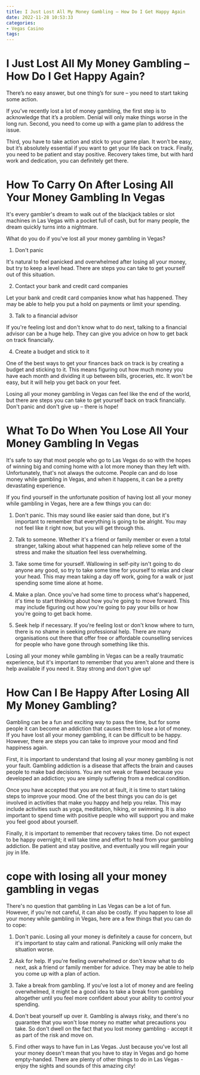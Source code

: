 ```yaml
---
title: I Just Lost All My Money Gambling – How Do I Get Happy Again
date: 2022-11-28 10:53:33
categories:
- Vegas Casino
tags:
---
```



#  I Just Lost All My Money Gambling – How Do I Get Happy Again?

There’s no easy answer, but one thing’s for sure – you need to start taking some action.

If you’ve recently lost a lot of money gambling, the first step is to acknowledge that it’s a problem. Denial will only make things worse in the long run. Second, you need to come up with a game plan to address the issue.

Third, you have to take action and stick to your game plan. It won’t be easy, but it’s absolutely essential if you want to get your life back on track. Finally, you need to be patient and stay positive. Recovery takes time, but with hard work and dedication, you can definitely get there.

#  How To Carry On After Losing All Your Money Gambling In Vegas

It's every gambler's dream to walk out of the blackjack tables or slot machines in Las Vegas with a pocket full of cash, but for many people, the dream quickly turns into a nightmare.

What do you do if you've lost all your money gambling in Vegas?

1. Don't panic

It's natural to feel panicked and overwhelmed after losing all your money, but try to keep a level head. There are steps you can take to get yourself out of this situation.

2. Contact your bank and credit card companies

Let your bank and credit card companies know what has happened. They may be able to help you put a hold on payments or limit your spending.

3. Talk to a financial advisor

If you're feeling lost and don't know what to do next, talking to a financial advisor can be a huge help. They can give you advice on how to get back on track financially.

4. Create a budget and stick to it

One of the best ways to get your finances back on track is by creating a budget and sticking to it. This means figuring out how much money you have each month and dividing it up between bills, groceries, etc. It won't be easy, but it will help you get back on your feet.


 Losing all your money gambling in Vegas can feel like the end of the world, but there are steps you can take to get yourself back on track financially. Don't panic and don't give up – there is hope!

#  What To Do When You Lose All Your Money Gambling In Vegas

It's safe to say that most people who go to Las Vegas do so with the hopes of winning big and coming home with a lot more money than they left with. Unfortunately, that's not always the outcome. People can and do lose money while gambling in Vegas, and when it happens, it can be a pretty devastating experience.

If you find yourself in the unfortunate position of having lost all your money while gambling in Vegas, here are a few things you can do:

1. Don't panic. This may sound like easier said than done, but it's important to remember that everything is going to be alright. You may not feel like it right now, but you will get through this.

2. Talk to someone. Whether it's a friend or family member or even a total stranger, talking about what happened can help relieve some of the stress and make the situation feel less overwhelming.

3. Take some time for yourself. Wallowing in self-pity isn't going to do anyone any good, so try to take some time for yourself to relax and clear your head. This may mean taking a day off work, going for a walk or just spending some time alone at home.

4. Make a plan. Once you've had some time to process what's happened, it's time to start thinking about how you're going to move forward. This may include figuring out how you're going to pay your bills or how you're going to get back home.

5. Seek help if necessary. If you're feeling lost or don't know where to turn, there is no shame in seeking professional help. There are many organisations out there that offer free or affordable counselling services for people who have gone through something like this.

Losing all your money while gambling in Vegas can be a really traumatic experience, but it's important to remember that you aren't alone and there is help available if you need it. Stay strong and don't give up!

#  How Can I Be Happy After Losing All My Money Gambling?

Gambling can be a fun and exciting way to pass the time, but for some people it can become an addiction that causes them to lose a lot of money. If you have lost all your money gambling, it can be difficult to be happy. However, there are steps you can take to improve your mood and find happiness again.

First, it is important to understand that losing all your money gambling is not your fault. Gambling addiction is a disease that affects the brain and causes people to make bad decisions. You are not weak or flawed because you developed an addiction; you are simply suffering from a medical condition.

Once you have accepted that you are not at fault, it is time to start taking steps to improve your mood. One of the best things you can do is get involved in activities that make you happy and help you relax. This may include activities such as yoga, meditation, hiking, or swimming. It is also important to spend time with positive people who will support you and make you feel good about yourself.

Finally, it is important to remember that recovery takes time. Do not expect to be happy overnight; it will take time and effort to heal from your gambling addiction. Be patient and stay positive, and eventually you will regain your joy in life.

#   cope with losing all your money gambling in vegas

There's no question that gambling in Las Vegas can be a lot of fun. However, if you're not careful, it can also be costly. If you happen to lose all your money while gambling in Vegas, here are a few things that you can do to cope:

1. Don't panic. Losing all your money is definitely a cause for concern, but it's important to stay calm and rational. Panicking will only make the situation worse.

2. Ask for help. If you're feeling overwhelmed or don't know what to do next, ask a friend or family member for advice. They may be able to help you come up with a plan of action.

3. Take a break from gambling. If you've lost a lot of money and are feeling overwhelmed, it might be a good idea to take a break from gambling altogether until you feel more confident about your ability to control your spending.

4. Don't beat yourself up over it. Gambling is always risky, and there's no guarantee that you won't lose money no matter what precautions you take. So don't dwell on the fact that you lost money gambling - accept it as part of the risk and move on.

5. Find other ways to have fun in Las Vegas. Just because you've lost all your money doesn't mean that you have to stay in Vegas and go home empty-handed. There are plenty of other things to do in Las Vegas - enjoy the sights and sounds of this amazing city!